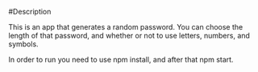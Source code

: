 #Description

This is an app that generates a random password. You can choose the length of that password, and whether or not to use letters, numbers, and symbols.

In order to run you need to use npm install, and after that npm start.
